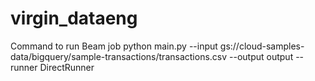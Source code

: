 # virgin_dataeng

Command to run Beam job
python main.py --input gs://cloud-samples-data/bigquery/sample-transactions/transactions.csv --output output --runner DirectRunner